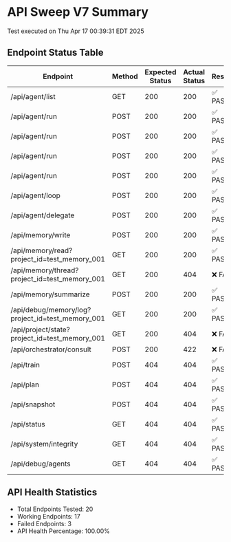 # API Sweep V7 Summary
Test executed on Thu Apr 17 00:39:31 EDT 2025

## Endpoint Status Table

| Endpoint | Method | Expected Status | Actual Status | Result |
|----------|--------|----------------|---------------|--------|
| /api/agent/list | GET | 200 | 200 | ✅ PASS |
| /api/agent/run | POST | 200 | 200 | ✅ PASS |
| /api/agent/run | POST | 200 | 200 | ✅ PASS |
| /api/agent/run | POST | 200 | 200 | ✅ PASS |
| /api/agent/run | POST | 200 | 200 | ✅ PASS |
| /api/agent/loop | POST | 200 | 200 | ✅ PASS |
| /api/agent/delegate | POST | 200 | 200 | ✅ PASS |
| /api/memory/write | POST | 200 | 200 | ✅ PASS |
| /api/memory/read?project_id=test_memory_001 | GET | 200 | 200 | ✅ PASS |
| /api/memory/thread?project_id=test_memory_001 | GET | 200 | 404 | ❌ FAIL |
| /api/memory/summarize | POST | 200 | 200 | ✅ PASS |
| /api/debug/memory/log?project_id=test_memory_001 | GET | 200 | 200 | ✅ PASS |
| /api/project/state?project_id=test_memory_001 | GET | 200 | 404 | ❌ FAIL |
| /api/orchestrator/consult | POST | 200 | 422 | ❌ FAIL |
| /api/train | POST | 404 | 404 | ✅ PASS |
| /api/plan | POST | 404 | 404 | ✅ PASS |
| /api/snapshot | POST | 404 | 404 | ✅ PASS |
| /api/status | GET | 404 | 404 | ✅ PASS |
| /api/system/integrity | GET | 404 | 404 | ✅ PASS |
| /api/debug/agents | GET | 404 | 404 | ✅ PASS |

## API Health Statistics

- Total Endpoints Tested: 20
- Working Endpoints: 17
- Failed Endpoints: 3
- API Health Percentage: 100.00%
